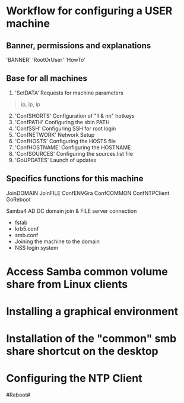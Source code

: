 # Workflow for configuring a USER machine

## Banner, permissions and explanations
'BANNER'
'RootOrUser'
'HowTo'

## Base for all machines
1. 'SetDATA' Requests for machine parameters
> ip, ip, ip
2. 'ConfSHORTS' Configuration of "ll & nn" hotkeys
3. 'ConfPATH' Configuring the sbin PATH
4. 'ConfSSH' Configuring SSH for root login
5. 'ConfNETWORK' Network Setup
6. 'ConfHOSTS' Configuring the HOSTS file
7. 'ConfHOSTNAME' Configuring the HOSTNAME
8. 'ConfSOURCES' Configuring the sources.list file
9. 'GoUPDATES' Launch of updates

## Specifics functions for this machine
JoinDOMAIN
JoinFILE
ConfENVGra
ConfCOMMON
ConfNTPClient
GoReboot


Samba4 AD DC domain join & FILE server connection
- fstab
- krb5.conf
- smb.conf
- Joining the machine to the domain
- NSS login system

# Access Samba common volume share from Linux clients #
# Installing a graphical environment #
# Installation of the "common" smb share shortcut on the desktop #

# Configuring the NTP Client #
#Reboot#
